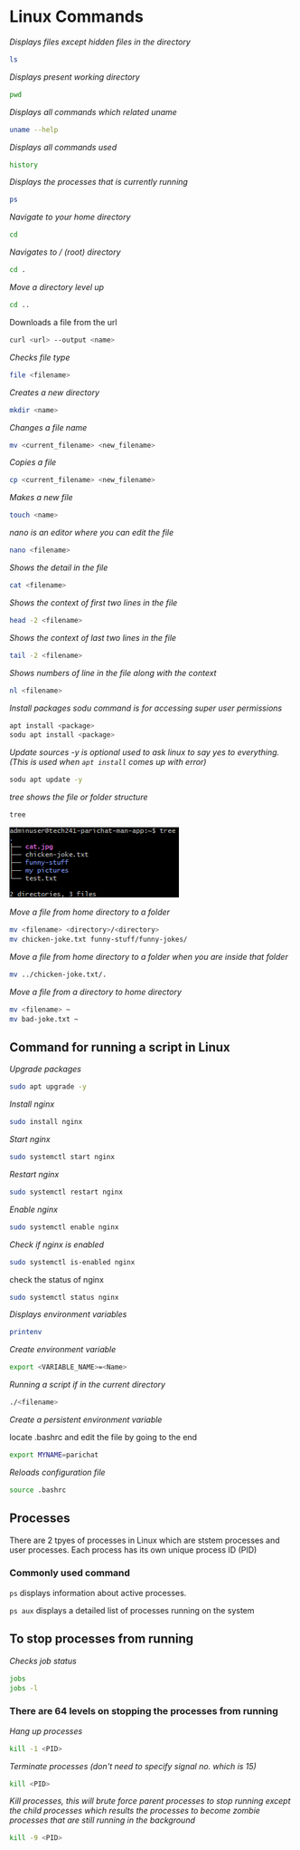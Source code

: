 # Linux Commands
*Displays files except hidden files in the directory*
```bash
ls
```
*Displays present working directory*
```bash
pwd
```
*Displays all commands which related uname*
```bash
uname --help
```
*Displays all commands used*
```bash
history
```
*Displays the processes that is currently running*
```bash
ps
```
*Navigate to your home directory*
```bash
cd 
```
*Navigates to / (root) directory*
```bash
cd .
```
*Move a directory level up*
```bash
cd ..
```
Downloads a file from the url 
```bash
curl <url> --output <name>
```
*Checks file type*
```bash
file <filename>
```
*Creates a new directory*
```bash
mkdir <name>
```
*Changes a file name*
```bash
mv <current_filename> <new_filename>
```
*Copies a file*
```bash
cp <current_filename> <new_filename>
```
*Makes a new file*
```bash
touch <name>
```
*nano is an editor where you can edit the file*
```bash
nano <filename>
```
*Shows the detail in the file*
```bash
cat <filename>
```
*Shows the context of first two lines in the file*
```bash
head -2 <filename>
```
*Shows the context of last two lines in the file*
```bash
tail -2 <filename>
```
*Shows numbers of line in the file along with the context*
```bash
nl <filename>
```
*Install packages sodu command is for accessing super user permissions*
```bash
apt install <package>
sodu apt install <package>
```
*Update sources -y is optional used to ask linux to say yes to everything.(This is used when `apt install` comes up with error)*
```bash
sodu apt update -y
```
*tree shows the file or folder structure*
```bash
tree
```
![tree_structure](tree_structure.png)

*Move a file from home directory to a folder*
```bash
mv <filename> <directory>/<directory>
mv chicken-joke.txt funny-stuff/funny-jokes/
```
*Move a file from home directory to a folder when you are inside that folder*
```bash
mv ../chicken-joke.txt/. 
```
*Move a file from a directory to home directory*
```bash
mv <filename> ~
mv bad-joke.txt ~
```

## Command for running a script in Linux
*Upgrade packages*
```bash
sudo apt upgrade -y
```
*Install nginx*
```bash
sudo install nginx
```
*Start nginx*
```bash
sudo systemctl start nginx
```
*Restart nginx*
```bash
sudo systemctl restart nginx
```
*Enable nginx*
```bash
sudo systemctl enable nginx
```
*Check if nginx is enabled*
```bash
sudo systemctl is-enabled nginx
```
check the status of nginx
```bash
sudo systemctl status nginx
```
*Displays environment variables*
```bash
printenv
```
*Create environment variable*
```bash
export <VARIABLE_NAME>=<Name>
```
*Running a script if in the current directory*
```bash
./<filename>
```
*Create a persistent environment variable*

locate .bashrc and edit the file by going to the end 
```bash
export MYNAME=parichat
```
*Reloads configuration file*
```bash
source .bashrc
```

## Processes
There are 2 tpyes of processes in Linux which are ststem processes and user processes. Each process has its own unique process ID (PID)

### Commonly used command 
`ps` displays information about active processes.

`ps aux` displays a detailed list of processes running on the system

## To stop processes from running
*Checks job status*
```bash
jobs
jobs -l
```
### There are 64 levels on stopping the processes from running
*Hang up processes*
```bash
kill -1 <PID>
```
*Terminate processes (don't need to specify signal no. which is 15)*
```bash
kill <PID>
```
*Kill processes, this will brute force parent processes to stop running except the child processes which results the processes to become zombie processes that are still running in the background*
```bash
kill -9 <PID>
```
